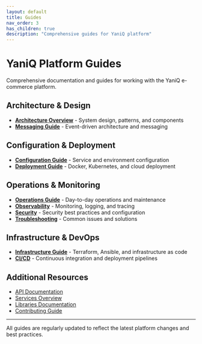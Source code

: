 ```yaml
---
layout: default
title: Guides
nav_order: 3
has_children: true
description: "Comprehensive guides for YaniQ platform"
---
```


# YaniQ Platform Guides

Comprehensive documentation and guides for working with the YaniQ e-commerce platform.

## Architecture & Design

- [**Architecture Overview**](ARCHITECTURE.html) - System design, patterns, and components
- [**Messaging Guide**](MESSAGING_GUIDE.html) - Event-driven architecture and messaging

## Configuration & Deployment

- [**Configuration Guide**](CONFIGURATION.html) - Service and environment configuration
- [**Deployment Guide**](DEPLOYMENT.html) - Docker, Kubernetes, and cloud deployment

## Operations & Monitoring

- [**Operations Guide**](operations.html) - Day-to-day operations and maintenance
- [**Observability**](observability.html) - Monitoring, logging, and tracing
- [**Security**](security.html) - Security best practices and configuration
- [**Troubleshooting**](TROUBLESHOOTING.html) - Common issues and solutions

## Infrastructure & DevOps

- [**Infrastructure Guide**](infrastructure.html) - Terraform, Ansible, and infrastructure as code
- [**CI/CD**](ci-cd.html) - Continuous integration and deployment pipelines

## Additional Resources

- [API Documentation](../reference/api-documentation.html)
- [Services Overview](../../services/services.html)
- [Libraries Documentation](../../LIBRARIES/libraries.html)
- [Contributing Guide](../contributing/CONTRIBUTING.html)

---

All guides are regularly updated to reflect the latest platform changes and best practices.
